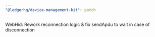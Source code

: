 ```yaml
---
"@ledgerhq/device-management-kit": patch
---
```


WebHid: Rework reconnection logic & fix sendApdu to wait in case of disconnection
